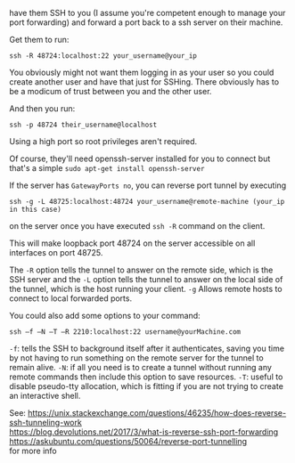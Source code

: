 have them SSH to you (I assume you're competent enough to manage your port forwarding) and forward a port back to a ssh server on their machine.

Get them to run:
```
ssh -R 48724:localhost:22 your_username@your_ip
```
You obviously might not want them logging in as your user so you could create another user and have that just for SSHing. There obviously has to be a modicum of trust between you and the other user.

And then you run:
```
ssh -p 48724 their_username@localhost
```
Using a high port so root privileges aren't required.

Of course, they'll need openssh-server installed for you to connect but that's a simple ```sudo apt-get install openssh-server```

If the server has ```GatewayPorts no```, you can reverse port tunnel by executing 
```
ssh -g -L 48725:localhost:48724 your_username@remote-machine (your_ip in this case)
```
on the server once you have executed ```ssh -R``` command on the client. 

This will make loopback port 48724 on the server accessible on all interfaces on port 48725.

The ```-R``` option tells the tunnel to answer on the remote side, which is the SSH server and the ```-L``` option tells the tunnel to answer on the local side of the tunnel, which is the host running your client.
```-g``` Allows remote hosts to connect to local forwarded ports.

You could also add some options to your command: 
```
ssh –f –N –T –R 2210:localhost:22 username@yourMachine.com
```
```-f```: tells the SSH to background itself after it authenticates, saving you time by not having to run something on the remote server for the tunnel to remain alive.
```-N```: if all you need is to create a tunnel without running any remote commands then include this option to save resources.
```-T```: useful to disable pseudo-tty allocation, which is fitting if you are not trying to create an interactive shell.

See:
https://unix.stackexchange.com/questions/46235/how-does-reverse-ssh-tunneling-work <br/>
https://blog.devolutions.net/2017/3/what-is-reverse-ssh-port-forwarding <br/>
https://askubuntu.com/questions/50064/reverse-port-tunnelling <br/>
for more info